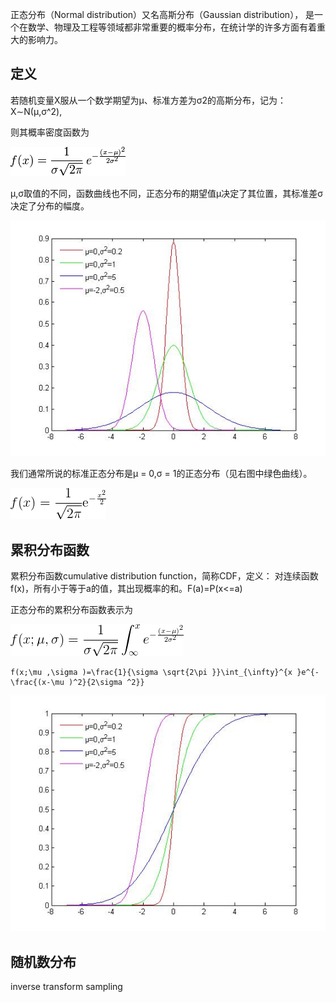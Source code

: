 正态分布（Normal distribution）又名高斯分布（Gaussian distribution），
是一个在数学、物理及工程等领域都非常重要的概率分布，在统计学的许多方面有着重大的影响力。

定义
---
若随机变量X服从一个数学期望为μ、标准方差为σ2的高斯分布，记为：X∼N(μ,σ^2),

则其概率密度函数为

![](img/正态分布1.png)

μ,σ取值的不同，函数曲线也不同，正态分布的期望值μ决定了其位置，其标准差σ决定了分布的幅度。

![](img/正态分布2.png)

我们通常所说的标准正态分布是μ = 0,σ = 1的正态分布（见右图中绿色曲线）。

![](img/正态分布3.png)

累积分布函数
------

累积分布函数cumulative distribution function，简称CDF，定义：
对连续函数f(x)，所有小于等于a的值，其出现概率的和。F(a)=P(x<=a)

正态分布的累积分布函数表示为

![](img/正态分布4.png)
```
f(x;\mu ,\sigma )=\frac{1}{\sigma \sqrt{2\pi }}\int_{\infty}^{x }e^{-\frac{(x-\mu )^2}{2\sigma ^2}}
```

![](img/正态分布5.png)


随机数分布
-----
inverse transform sampling
